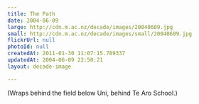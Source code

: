 ```yaml
---
title: The Path
date: 2004-06-09
large: http://cdn.m.ac.nz/decade/images/20040609.jpg
small: http://cdn.m.ac.nz/decade/images/small/20040609.jpg
flickrUrl: null
photoId: null
createdAt: 2011-01-30 11:07:15.789337
updatedAt: 2004-06-09 22:50:21
layout: decade-image

---
```

(Wraps behind the field below Uni, behind Te Aro School.)
